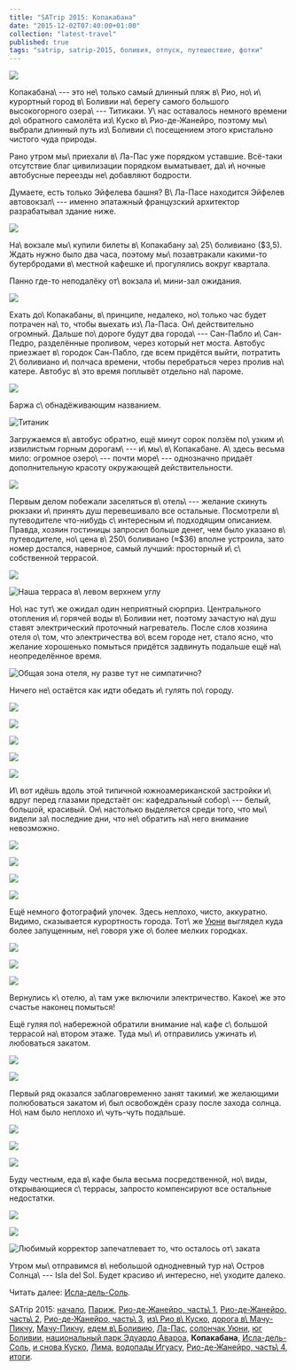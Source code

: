 ```yaml
---
title: "SATrip 2015: Копакабана"
date: "2015-12-02T07:40:00+01:00"
collection: "latest-travel"
published: true
tags: "satrip, satrip-2015, боливия, отпуск, путешествие, фотки"
---
```


![](/images/travel/2015-09-satrip/copacabana-cover.jpg)

Копакабана\ --- это не\ только самый длинный пляж в\ Рио, но\ и\ курортный город в\ Боливии на\ берегу самого большого
высокогорного озера\ --- Титикаки. У\ нас оставалось немного времени до\ обратного самолёта из\ Куско в\ Рио-де-Жанейро,
поэтому мы\ выбрали длинный путь из\ Боливии с\ посещением этого кристально чистого чуда природы.

<!--more-->

Рано утром мы\ приехали в\ Ла-Пас уже порядком уставшие. Всё-таки отсутствие благ цивилизации порядком выматывает,
да\ и\ ночные автобусные переезды не\ добавляют бодрости.

Думаете, есть только Эйфелева башня? В\ Ла-Пасе находится Эйфелев автовокзал\ --- именно эпатажный французский
архитектор разрабатывал здание ниже.

![](/images/travel/2015-09-satrip/la-paz-bus-station.jpg)

На\ вокзале мы\ купили билеты в\ Копакабану за\ 25\ боливиано ($3,5). Ждать нужно было два часа, поэтому
мы\ позавтракали какими-то бутербродами в\ местной кафешке и\ прогулялись вокруг квартала.

Панно где-то неподалёку от\ вокзала и\ мини-зал ожидания.

![](/images/travel/2015-09-satrip/la-paz-waiting.jpg)

Ехать до\ Копакабаны, в\ принципе, недалеко, но\ только час будет потрачен на\ то, чтобы выехать из\ Ла-Паса.
Он\ действительно огромный. Дальше по\ дороге будут два города\ --- Сан-Пабло и\ Сан-Педро, разделённые проливом, через
который нет моста. Автобус приезжает в\ городок Сан-Пабло, где всем придётся выйти, потратить 2\ боливиано и\ полчаса
времени, чтобы перебраться через пролив на\ катере. Автобус в\ это время поплывёт отдельно на\ пароме.

![](/images/travel/2015-09-satrip/san-pedro-boat-station.jpg)

Баржа с\ обнадёживающим названием.

![](/images/travel/2015-09-satrip/san-pedro-titanic.jpg "Титаник")

Загружаемся в\ автобус обратно, ещё минут сорок ползём по\ узким и\ извилистым горным дорогам\ --- и\ мы\ в\ Копакабане.
А\ здесь весьма мило: огромное озеро\ --- почти море\ --- однозначно придаёт дополнительную красоту окружающей
действительности.

![](/images/travel/2015-09-satrip/copacabana-overview.jpg)

Первым делом побежали заселяться в\ отель\ --- желание скинуть рюкзаки и\ принять душ перевешивало все остальные.
Посмотрели в\ путеводителе что-нибудь с\ интересным и\ подходящим описанием. Правда, хозяин гостиницы запросил больше
денег, чем было указано в\ путеводителе, но\ цена в\ 250\ боливиано (≈$36) вполне устроила, зато номер достался,
наверное, самый лучший: просторный и\ с\ собственной террасой.

![](/images/travel/2015-09-satrip/copacabana-hotel-room.jpg)

![Наша терраса в\ левом верхнем углу](/images/travel/2015-09-satrip/copacabana-hotel-terrace.jpg)

Но\ нас тут\ же ожидал один неприятный сюрприз. Центрального отопления и\ горячей воды в\ Боливии нет, поэтому зачастую
на\ душ ставят электрический проточный нагреватель. После слов хозяина отеля о\ том, что электричества во\ всем городе
нет, стало ясно, что желание хорошенько помыться придётся задвинуть подальше ещё на\ неопределённое время.

![Общая зона отеля, ну разве тут не симпатично?](/images/travel/2015-09-satrip/copacabana-hotel.jpg)

Ничего не\ остаётся как идти обедать и\ гулять по\ городу.

![](/images/travel/2015-09-satrip/copacabana-walking-1.jpg)

![](/images/travel/2015-09-satrip/copacabana-walking-2.jpg)

![](/images/travel/2015-09-satrip/copacabana-walking-3.jpg)

![](/images/travel/2015-09-satrip/copacabana-walking-4.jpg)

![](/images/travel/2015-09-satrip/copacabana-walking-5.jpg)

И\ вот идёшь вдоль этой типичной южноамериканской застройки и\ вдруг перед глазами предстаёт он: кафедральный собор\ ---
белый, большой, красивый. Он\ настолько выделяется среди того, что мы\ видели за\ последние дни, что не\ обратить
на\ него внимание невозможно.

![](/images/travel/2015-09-satrip/copacabana-cathedral-1.jpg)

![](/images/travel/2015-09-satrip/copacabana-cathedral-2.jpg)

![](/images/travel/2015-09-satrip/copacabana-cathedral-3.jpg)

![](/images/travel/2015-09-satrip/copacabana-cathedral-4.jpg)

Ещё немного фотографий улочек. Здесь неплохо, чисто, аккуратно. Видимо, сказывается курортность города. Тот\ же
[Уюни][uyuni] выглядел куда более запущенным, не\ говоря уже о\ более мелких городках.

![](/images/travel/2015-09-satrip/copacabana-streets-1.jpg)

![](/images/travel/2015-09-satrip/copacabana-streets-2.jpg)

![](/images/travel/2015-09-satrip/copacabana-streets-3.jpg)

Вернулись к\ отелю, а\ там уже включили электричество. Какое\ же это счастье наконец помыться!

Ещё гуляя по\ набережной обратили внимание на\ кафе с\ большой террасой на\ втором этаже. Туда мы\ и\ отправились
ужинать и\ любоваться закатом.

![](/images/travel/2015-09-satrip/copacabana-sunset-cafe-1.jpg)

![](/images/travel/2015-09-satrip/copacabana-sunset-cafe-2.jpg)

Первый ряд оказался заблаговременно занят такими\ же желающими полюбоваться закатом и\ был освобождён сразу после захода
солнца. Но\ нам было неплохо и\ чуть-чуть подальше.

![](/images/travel/2015-09-satrip/copacabana-sunset-we-1.jpg)

![](/images/travel/2015-09-satrip/copacabana-sunset-we-2.jpg)

![](/images/travel/2015-09-satrip/copacabana-sunset-we-3.jpg)

Буду честным, еда в\ кафе была весьма посредственной, но\ виды, открывающиеся с\ террасы, запросто компенсируют все
остальные недостатки.

![](/images/travel/2015-09-satrip/copacabana-sunset-end-1.jpg)

![](/images/travel/2015-09-satrip/copacabana-sunset-end-2.jpg)

![Любимый корректор запечатлевает то, что осталось от\ заката](/images/travel/2015-09-satrip/copacabana-sunset-end-3.jpg)

Утром мы\ отправимся в\ небольшой однодневный тур на\ Остров Солнца\ --- Isla del Sol. Будет красиво и\ интересно,
не\ уходите далеко.

Читать далее: [Исла-дель-Соль](/post/satrip-2015-isla-del-sol/).

SATrip 2015:
[начало](/post/satrip-2015-paris/),
[Париж](/post/satrip-2015-paris/),
[Рио-де-Жанейро, часть\ 1](/post/satrip-2015-rio-1/),
[Рио-де-Жанейро, часть\ 2](/post/satrip-2015-rio-2/),
[Рио-де-Жанейро, часть\ 3](/post/satrip-2015-rio-3/),
[из\ Рио в\ Куско](/post/satrip-2015-rio-to-cusco/),
[дорога в\ Мачу-Пикчу](/post/satrip-2015-road-to-machu-picchu/),
[Мачу-Пикчу](/post/satrip-2015-machu-picchu/),
[едем в\ Боливию](/post/satrip-2015-to-bolivia/),
[Ла-Пас](/post/satrip-2015-la-paz/),
[солончак Уюни](/post/satrip-2015-uyuni-salt-flats/),
[юг Боливии](/post/satrip-2015-south-of-bolivia/),
[национальный парк Эдуардо Авароа](/post/satrip-2015-bolivia-national-park/),
**Копакабана**,
[Исла-дель-Соль](/post/satrip-2015-isla-del-sol/),
[и снова Куско](/post/satrip-2015-cusco-again/),
[Лима](/post/satrip-2015-lima/),
[водопады Игуасу](/post/satrip-2015-iguazu-falls),
[Рио-де-Жанейро, часть\ 4](/post/satrip-2015-rio-4/),
[итоги](/post/satrip-2015-results/).

[uyuni]: /post/satrip-2015-uyuni-salt-flats/
